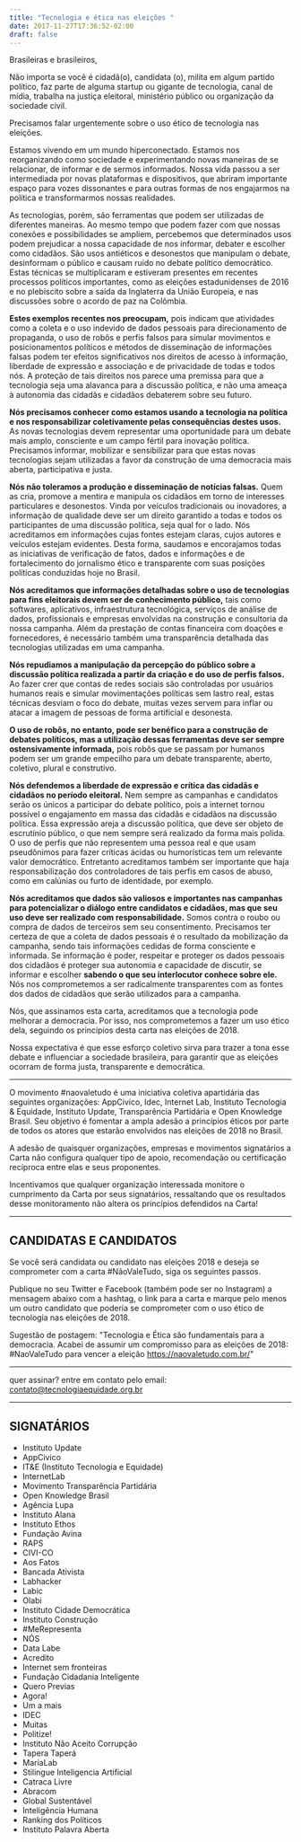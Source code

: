```yaml
---
title: "Tecnologia e ética nas eleições "
date: 2017-11-27T17:36:52-02:00
draft: false
---
```

Brasileiras e brasileiros,

Não importa se você é cidadã(o), candidata (o), milita em algum partido político, faz parte de alguma startup ou gigante de tecnologia, canal de mídia, trabalha na justiça eleitoral, ministério público ou organização da sociedade civil.

Precisamos falar urgentemente sobre o uso ético de tecnologia nas eleições.

Estamos vivendo em um mundo hiperconectado. Estamos nos reorganizando como sociedade e experimentando novas maneiras de se relacionar, de informar e de sermos informados. Nossa vida passou a ser intermediada por novas plataformas e dispositivos, que abriram importante espaço para vozes dissonantes e para outras formas de nos engajarmos na política e transformarmos nossas realidades.

As tecnologias, porém, são ferramentas que podem ser utilizadas de diferentes maneiras. Ao mesmo tempo que podem fazer com que nossas conexões e possibilidades se ampliem, percebemos que determinados usos podem prejudicar a nossa capacidade de nos informar, debater e escolher como cidadãos. São usos antiéticos e desonestos que manipulam o debate, desinformam o público e causam ruído no debate político democrático. Estas técnicas se multiplicaram e estiveram presentes em recentes processos políticos importantes, como as eleições estadunidenses de 2016 e no plebiscito sobre a saída da Inglaterra da União Europeia, e nas discussões sobre o acordo de paz na Colômbia.

**Estes exemplos recentes nos preocupam,** pois indicam que atividades como a coleta e o uso indevido de dados pessoais para direcionamento de propaganda, o uso de robôs e perfis falsos para simular movimentos e posicionamentos políticos e métodos de disseminação de informações falsas podem ter efeitos significativos nos direitos de acesso à informação, liberdade de expressão e associação e de privacidade de todas e todos nós. A proteção de tais direitos nos parece uma premissa para que a tecnologia seja uma alavanca para a discussão política, e não uma ameaça à autonomia das cidadãs e cidadãos debaterem sobre seu futuro.

**Nós precisamos conhecer como estamos usando a tecnologia na política e nos responsabilizar coletivamente pelas consequências destes usos.** As novas tecnologias devem representar uma oportunidade para um debate mais amplo, consciente e um campo fértil para inovação política. Precisamos informar, mobilizar e sensibilizar para que estas novas tecnologias sejam utilizadas a favor da construção de uma democracia mais aberta, participativa e justa.

**Nós não toleramos a produção e disseminação de notícias falsas.** Quem as cria, promove a mentira e manipula os cidadãos em torno de interesses particulares e desonestos. Vinda por veículos tradicionais ou inovadores, a informação de qualidade deve ser um direito garantido a todas e todos os participantes de uma discussão política, seja qual for o lado. Nós acreditamos em informações cujas fontes estejam claras, cujos autores e veículos estejam evidentes. Desta forma, saudamos e encorajamos todas as iniciativas de verificação de fatos, dados e informações e de fortalecimento do jornalismo ético e transparente com suas posições políticas conduzidas hoje no Brasil.

**Nós acreditamos que informações detalhadas sobre o uso de tecnologias para fins eleitorais devem ser de conhecimento público,** tais como softwares, aplicativos, infraestrutura tecnológica, serviços de análise de dados, profissionais e empresas envolvidas na construção e consultoria da nossa campanha. Além da prestação de contas financeira com doações e fornecedores, é necessário também uma transparência detalhada das tecnologias utilizadas em uma campanha.

**Nós repudiamos a manipulação da percepção do público sobre a discussão política realizada a partir da criação e do uso de perfis falsos.** Ao fazer crer que contas de redes sociais são controladas por usuários humanos reais e simular movimentações políticas sem lastro real, estas técnicas desviam o foco do debate, muitas vezes servem para inflar ou atacar a imagem de pessoas de forma artificial e desonesta.

**O uso de robôs, no entanto, pode ser benéfico para a construção de debates políticos, mas a utilização dessas ferramentas deve ser sempre ostensivamente informada,** pois robôs que se passam por humanos podem ser um grande empecilho para um debate transparente, aberto, coletivo, plural e construtivo.

**Nós defendemos a liberdade de expressão e crítica das cidadãs e cidadãos no período eleitoral.** Nem sempre as campanhas e candidatos serão os únicos a participar do debate político, pois a internet tornou possível o engajamento em massa das cidadãs e cidadãos na discussão política. Essa expressão areja a discussão política, que deve ser objeto de escrutínio público, o que nem sempre será realizado da forma mais polida. O uso de perfis que não representem uma pessoa real e que usam pseudônimos para fazer críticas ácidas ou humorísticas tem um relevante valor democrático. Entretanto acreditamos também ser importante que haja responsabilização dos controladores de tais perfis em casos de abuso, como em calúnias ou furto de identidade, por exemplo.

**Nós acreditamos que dados são valiosos e importantes nas campanhas para potencializar o diálogo entre candidatos e cidadãos, mas que seu uso deve ser realizado com responsabilidade.** Somos contra o roubo ou compra de dados de terceiros sem seu consentimento. Precisamos ter certeza de que a coleta de dados pessoais é o resultado da mobilização da campanha, sendo tais informações cedidas de forma consciente e informada. Se informação é poder, respeitar e proteger os dados pessoais dos cidadãos é proteger sua autonomia e capacidade de discutir, se informar e escolher **sabendo o que seu interlocutor conhece sobre ele.** Nós nos comprometemos a ser radicalmente transparentes com as fontes dos dados de cidadãos que serão utilizados para a campanha.



Nós, que assinamos esta carta, acreditamos que a tecnologia pode melhorar a democracia. Por isso, nos comprometemos a fazer um uso ético dela, seguindo os princípios desta carta nas eleições de 2018.

Nossa expectativa é que esse esforço coletivo sirva para trazer a tona esse debate e influenciar a sociedade brasileira, para garantir que as eleições ocorram de forma justa, transparente e democrática.


---

O movimento #naovaletudo é uma iniciativa coletiva apartidária das seguintes organizações: AppCivico, Idec, Internet Lab, Instituto Tecnologia & Equidade, Instituto Update, Transparência Partidária e Open Knowledge Brasil. Seu objetivo é fomentar a ampla adesão a princípios éticos por parte de todos os atores que estarão envolvidos nas eleições de 2018 no Brasil.

A adesão de quaisquer organizações, empresas e movimentos signatários a Carta não configura qualquer tipo de apoio, recomendação ou certificação recíproca entre elas e  seus proponentes.

Incentivamos que qualquer organização interessada monitore o cumprimento da Carta por seus signatários, ressaltando que os resultados desse monitoramento não altera os princípios defendidos na Carta!

---

## CANDIDATAS E CANDIDATOS

Se você será candidata ou candidato nas eleições 2018 e deseja se comprometer com a carta #NãoValeTudo, siga os seguintes passos.

Publique no seu Twitter e Facebook (também pode ser no Instagram) a mensagem abaixo com a hashtag, o link para a carta e marque pelo menos um outro candidato que poderia se comprometer com o uso ético de tecnologia nas eleições de 2018.

Sugestão de postagem:
"Tecnologia e Ética são fundamentais para a democracia. Acabei de assumir um compromisso para as eleições de 2018: #NaoValeTudo para vencer a eleição 
https://naovaletudo.com.br/"

---

quer assinar? entre em contato pelo email: contato@tecnologiaequidade.org.br

---

## SIGNATÁRIOS

- Instituto Update
- AppCivico
- IT&E (Instituto Tecnologia e Equidade)
- InternetLab
- Movimento Transparência Partidária
- Open Knowledge Brasil
- Agência Lupa
- Instituto Alana
- Instituto Ethos
- Fundação Avina
- RAPS
- CIVI-CO
- Aos Fatos
- Bancada Ativista
- Labhacker
- Labic
- Olabi
- Instituto Cidade Democrática
- Instituto Construção
- #MeRepresenta
- NÓS
- Data Labe
- Acredito
- Internet sem fronteiras
- Fundação Cidadania Inteligente
- Quero Previas
- Agora!
- Um a mais
- IDEC
- Muitas
- Politize!
- Instituto Não Aceito Corrupção
- Tapera Taperá
- MariaLab
- Stilingue Inteligencia Artificial
- Catraca Livre
- Abracom
- Global Sustentável
- Inteligência Humana
- Ranking dos Políticos
- Instituto Palavra Aberta 

